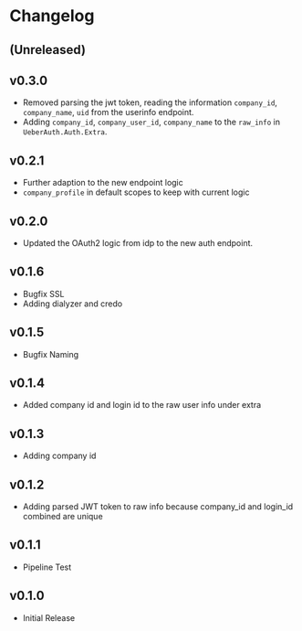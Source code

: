 # Changelog

## (Unreleased)

## v0.3.0

- Removed parsing the jwt token, reading the information `company_id`, `company_name`, `uid` from the userinfo endpoint.
- Adding `company_id`, `company_user_id`, `company_name` to the `raw_info` in `UeberAuth.Auth.Extra`.

## v0.2.1

- Further adaption to the new endpoint logic
- `company_profile` in default scopes to keep with current logic

## v0.2.0

- Updated the OAuth2 logic from idp to the new auth endpoint.

## v0.1.6

- Bugfix SSL
- Adding dialyzer and credo

## v0.1.5

- Bugfix Naming

## v0.1.4

- Added company id and login id to the raw user info under extra

## v0.1.3

- Adding company id

## v0.1.2

- Adding parsed JWT token to raw info because company_id and login_id combined are unique

## v0.1.1

- Pipeline Test

## v0.1.0

- Initial Release
